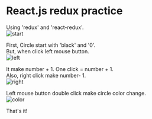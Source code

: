 # React.js redux practice

Using 'redux' and 'react-redux'.  
![start](http://postfiles7.naver.net/MjAxNzExMjhfMTUz/MDAxNTExODc5MDA0MTEw.Q1fYsy_iPTezXUvxbf8MfsRQpGiklxhdtUsXv2HeobIg.ZZaoluGSHVQRmihIAtQJe7_N3170Rw6FLzoiV1-KB2Eg.PNG.ninanung/%EC%8A%A4%ED%81%AC%EB%A6%B0%EC%83%B7_2017-11-28_23.20.03.png?type=w773)

First, Circle start with 'black' and '0'.  
But, when click left mouse button.  
![left](http://postfiles12.naver.net/MjAxNzExMjhfOCAg/MDAxNTExODc5MDA0MTE1.93qKAdcxiaaOlUQNDBxbAZB00Y-ryqBk0j5gSBJfSOgg.zq90L_HrwwMoFGn_Kg5zGBkRWibOVmDN5Pt5PSlY22gg.PNG.ninanung/%EC%8A%A4%ED%81%AC%EB%A6%B0%EC%83%B7_2017-11-28_23.20.21.png?type=w773)

It make number + 1. One click = number + 1.  
Also, right click make number- 1.  
![right](http://blog.naver.com/PostView.nhn?blogId=ninanung&Redirect=View&logNo=221150864879&categoryNo=27&isAfterWrite=true&isMrblogPost=false&isHappyBeanLeverage=true&contentLength=7742&redirect=View&widgetTypeCall=true&topReferer=http%3A%2F%2Fblog.editor.naver.com%2Feditor&directAccess=false#)

Left mouse button double click make circle color change.  
![color](http://blog.naver.com/PostView.nhn?blogId=ninanung&Redirect=View&logNo=221150864879&categoryNo=27&isAfterWrite=true&isMrblogPost=false&isHappyBeanLeverage=true&contentLength=7742&redirect=View&widgetTypeCall=true&topReferer=http%3A%2F%2Fblog.editor.naver.com%2Feditor&directAccess=false#)

That's it!
